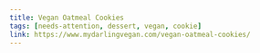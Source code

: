 ```yaml
---
title: Vegan Oatmeal Cookies
tags: [needs-attention, dessert, vegan, cookie]
link: https://www.mydarlingvegan.com/vegan-oatmeal-cookies/
---
```


